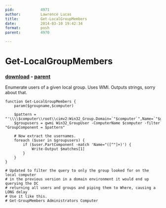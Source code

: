 ```yaml
---
pid:            4971
author:         Lawrence Lucas
title:          Get-LocalGroupMembers
date:           2014-03-10 19:42:34
format:         posh
parent:         4970

---
```


# Get-LocalGroupMembers

### [download](Scripts\4971.ps1) - [parent](Scripts\4970.md)

Enumerate users of a given local group. Uses WMI. Outputs strings, sorry about that.

```posh
function Get-LocalGroupMembers {
	param($groupname,$computer)

	$pattern = "'\\\\$computer\\root\\cimv2:Win32_Group.Domain=`"$computer`",Name=`"$groupname`"'"
	$groupusers = gwmi Win32_GroupUser -ComputerName $computer -filter "GroupComponent = $pattern"

	# Now extract the usernames.
	foreach ($user in $groupusers) {
		if ($user.PartComponent -match 'Name="([^"]+)') {
			Write-Output $matches[1]
		}
	}
}

# Updated to filter the query to only the group looked for on the local computer
# in the previous version in a domain environment it would end up querying the DC
# returning all users and groups and piping them to Where, causing a LONG delay
# Use it like this.
# Get-GroupMembers Administrators Computer
```
